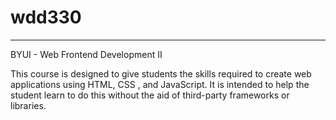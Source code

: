 
# wdd330 
---

BYUI - Web Frontend Development II

This course is designed to give students the skills required to create web applications using HTML, CSS , and JavaScript. It is intended to help the student learn to do this without the aid of third-party frameworks or libraries.

